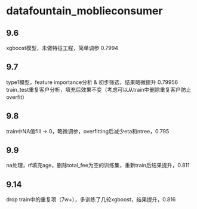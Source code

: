 # datafountain_moblieconsumer

## 9.6
xgboost模型，未做特征工程，简单调参 0.7994

## 9.7
type1模型，feature importance分析 & 初步筛选，结果略微提升 0.79956
train_test重复客户分析，填充后效果不变（考虑可以从train中删除重复客户防止overfit）

## 9.8
train中NA值fill -> 0，略微调参，overfitting后减少eta和ntree，0.795

## 9.9
na处理，rf填充age，删除total_fee为空的训练集，重新train后结果提升，0.811

## 9.14
drop train中的重复项（7w+），多训练了几轮xgboost，结果提升，0.816
